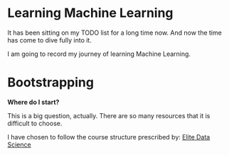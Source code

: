 # Learning Machine Learning
It has been sitting on my TODO list for a long time now.
And now the time has come to dive fully into it.

I am going to record my journey of learning Machine Learning.

# Bootstrapping
**Where do I start?**

This is a big question, actually. There are so many resources that it is difficult to choose.

I have chosen to follow the course structure prescribed by: [Elite Data Science](https://elitedatascience.com/learn-machine-learning)